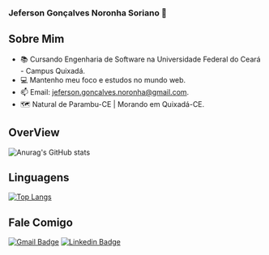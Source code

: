 ### Jeferson Gonçalves Noronha Soriano 👋

<!--
! [] (https://komarev.com/ghpvc/?username=jefo3)
-->

## Sobre Mim 
- 📚 Cursando Engenharia de Software na Universidade Federal do Ceará - Campus Quixadá.
- 💻 Mantenho meu foco e estudos no mundo web.
- 📫 Email: jeferson.goncalves.noronha@gmail.com.
- 🗺️ Natural de Parambu-CE | Morando em Quixadá-CE.

## OverView
![Anurag's GitHub stats](https://github-readme-stats.vercel.app/api?username=jefo3&show_icons=true&theme=radical)

## Linguagens
[![Top Langs](https://github-readme-stats.vercel.app/api/top-langs/?username=jefo3&layout=compact&theme=tokyonight)](https://github.com/anuraghazra/github-readme-stats)

## Fale Comigo
[![Gmail Badge](https://img.shields.io/badge/-jeferson.goncalves.noronha@gmail.com-c14438?style=flat-square&logo=Gmail&logoColor=white&link=mailto:jeferson.goncalves.noronha@gmail.com)](mailto:jeferson.goncalves.noronha@gmail.com)
[![Linkedin Badge](https://img.shields.io/badge/-https://www.linkedin.com/in/jeferson-gonçalves-7b21b71a7/-c14438?style=flat-square&logo=linkedin&logoColor=white&link=https://www.linkedin.com/in/jeferson-gonçalves-7b21b71a7/)](https://www.linkedin.com/in/jeferson-gonçalves-7b21b71a7/)

<!--
**jefo3/jefo3** is a ✨ _special_ ✨ repository because its `README.md` (this file) appears on your GitHub profile.

Here are some ideas to get you started:

- 🔭 I’m currently working on ...
- 🌱 I’m currently learning ...
- 👯 I’m looking to collaborate on ...
- 🤔 I’m looking for help with ...
- 💬 Ask me about ...
- 📫 How to reach me: ...
- 😄 Pronouns: ...
- ⚡ Fun fact: ...
-->
